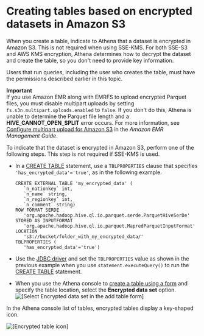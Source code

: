# Creating tables based on encrypted datasets in Amazon S3<a name="creating-tables-based-on-encrypted-datasets-in-s3"></a>

When you create a table, indicate to Athena that a dataset is encrypted in Amazon S3\. This is not required when using SSE\-KMS\. For both SSE\-S3 and AWS KMS encryption, Athena determines how to decrypt the dataset and create the table, so you don't need to provide key information\.

Users that run queries, including the user who creates the table, must have the permissions described earlier in this topic\.

**Important**  
If you use Amazon EMR along with EMRFS to upload encrypted Parquet files, you must disable multipart uploads by setting `fs.s3n.multipart.uploads.enabled` to `false`\. If you don't do this, Athena is unable to determine the Parquet file length and a **HIVE\_CANNOT\_OPEN\_SPLIT** error occurs\. For more information, see [Configure multipart upload for Amazon S3](https://docs.aws.amazon.com/emr/latest/ManagementGuide/emr-plan-upload-s3.html#Config_Multipart) in the *Amazon EMR Management Guide*\.

To indicate that the dataset is encrypted in Amazon S3, perform one of the following steps\. This step is not required if SSE\-KMS is used\.
+ In a [CREATE TABLE](create-table.md) statement, use a `TBLPROPERTIES` clause that specifies `'has_encrypted_data'='true'`, as in the following example\.

  ```
  CREATE EXTERNAL TABLE 'my_encrypted_data' (
     `n_nationkey` int,
     `n_name` string,
     `n_regionkey` int,
     `n_comment` string)
  ROW FORMAT SERDE
     'org.apache.hadoop.hive.ql.io.parquet.serde.ParquetHiveSerDe'
  STORED AS INPUTFORMAT
     'org.apache.hadoop.hive.ql.io.parquet.MapredParquetInputFormat'
  LOCATION
     's3://bucket/folder_with_my_encrypted_data/'
  TBLPROPERTIES (
     'has_encrypted_data'='true')
  ```
+ Use the [JDBC driver](connect-with-jdbc.md) and set the `TBLPROPERTIES` value as shown in the previous example when you use `statement.executeQuery()` to run the [CREATE TABLE](create-table.md) statement\. 
+ When you use the Athena console to [create a table using a form](data-sources-glue.md#data-sources-glue-manual-table) and specify the table location, select the **Encrypted data set** option\.  
![\[Select Encrypted data set in the add table form\]](http://docs.aws.amazon.com/athena/latest/ug/images/add-table-form-encrypted-option.png)

In the Athena console list of tables, encrypted tables display a key\-shaped icon\.

![\[Encrypted table icon\]](http://docs.aws.amazon.com/athena/latest/ug/images/tables-list-encrypted-table-icon.png)